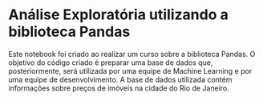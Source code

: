 # Análise Exploratória utilizando a biblioteca Pandas

Este notebook foi criado ao realizar um curso sobre a biblioteca Pandas. O objetivo do código criado é preparar uma base de dados que, posteriormente, será utilizada por uma equipe de Machine Learning e por uma equipe de desenvolvimento. A base de dados utilizada contém informações sobre preços de imóveis na cidade do Rio de Janeiro.
